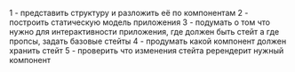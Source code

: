 1 - представить структуру и разложить её по компонентам
2 - построить статическую модель приложения
3 - подумать о том что нужно для интерактивности приложения, где должен быть стейт а где пропсы, задать базовые стейты
4 - продумать какой компонент должен хранить стейт
5 - проверить что изменения стейта ререндерит нужный компонент
